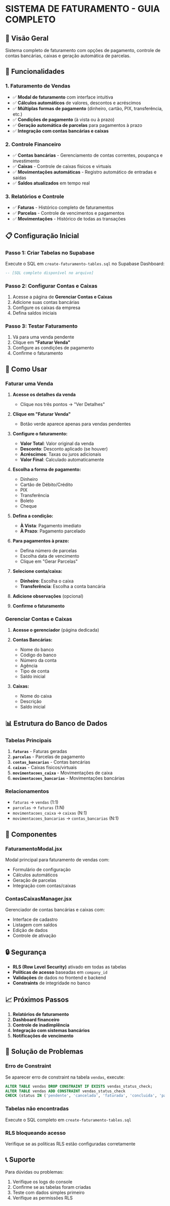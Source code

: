 # SISTEMA DE FATURAMENTO - GUIA COMPLETO

## 🎯 Visão Geral

Sistema completo de faturamento com opções de pagamento, controle de contas bancárias, caixas e geração automática de parcelas.

## 🚀 Funcionalidades

### 1. Faturamento de Vendas
- ✅ **Modal de faturamento** com interface intuitiva
- ✅ **Cálculos automáticos** de valores, descontos e acréscimos
- ✅ **Múltiplas formas de pagamento** (dinheiro, cartão, PIX, transferência, etc.)
- ✅ **Condições de pagamento** (à vista ou à prazo)
- ✅ **Geração automática de parcelas** para pagamentos à prazo
- ✅ **Integração com contas bancárias e caixas**

### 2. Controle Financeiro
- ✅ **Contas bancárias** - Gerenciamento de contas correntes, poupança e investimento
- ✅ **Caixas** - Controle de caixas físicos e virtuais
- ✅ **Movimentações automáticas** - Registro automático de entradas e saídas
- ✅ **Saldos atualizados** em tempo real

### 3. Relatórios e Controle
- ✅ **Faturas** - Histórico completo de faturamentos
- ✅ **Parcelas** - Controle de vencimentos e pagamentos
- ✅ **Movimentações** - Histórico de todas as transações

## 📋 Configuração Inicial

### Passo 1: Criar Tabelas no Supabase
Execute o SQL em `create-faturamento-tables.sql` no Supabase Dashboard:

```sql
-- [SQL completo disponível no arquivo]
```

### Passo 2: Configurar Contas e Caixas
1. Acesse a página de **Gerenciar Contas e Caixas**
2. Adicione suas contas bancárias
3. Configure os caixas da empresa
4. Defina saldos iniciais

### Passo 3: Testar Faturamento
1. Vá para uma venda pendente
2. Clique em **"Faturar Venda"**
3. Configure as condições de pagamento
4. Confirme o faturamento

## 🔧 Como Usar

### Faturar uma Venda

1. **Acesse os detalhes da venda**
   - Clique nos três pontos → "Ver Detalhes"

2. **Clique em "Faturar Venda"**
   - Botão verde aparece apenas para vendas pendentes

3. **Configure o faturamento:**
   - **Valor Total**: Valor original da venda
   - **Desconto**: Desconto aplicado (se houver)
   - **Acréscimos**: Taxas ou juros adicionais
   - **Valor Final**: Calculado automaticamente

4. **Escolha a forma de pagamento:**
   - Dinheiro
   - Cartão de Débito/Crédito
   - PIX
   - Transferência
   - Boleto
   - Cheque

5. **Defina a condição:**
   - **À Vista**: Pagamento imediato
   - **À Prazo**: Pagamento parcelado

6. **Para pagamentos à prazo:**
   - Defina número de parcelas
   - Escolha data de vencimento
   - Clique em "Gerar Parcelas"

7. **Selecione conta/caixa:**
   - **Dinheiro**: Escolha o caixa
   - **Transferência**: Escolha a conta bancária

8. **Adicione observações** (opcional)

9. **Confirme o faturamento**

### Gerenciar Contas e Caixas

1. **Acesse o gerenciador** (página dedicada)

2. **Contas Bancárias:**
   - Nome do banco
   - Código do banco
   - Número da conta
   - Agência
   - Tipo de conta
   - Saldo inicial

3. **Caixas:**
   - Nome do caixa
   - Descrição
   - Saldo inicial

## 📊 Estrutura do Banco de Dados

### Tabelas Principais

1. **`faturas`** - Faturas geradas
2. **`parcelas`** - Parcelas de pagamento
3. **`contas_bancarias`** - Contas bancárias
4. **`caixas`** - Caixas físicos/virtuais
5. **`movimentacoes_caixa`** - Movimentações de caixa
6. **`movimentacoes_bancarias`** - Movimentações bancárias

### Relacionamentos

- `faturas` → `vendas` (1:1)
- `parcelas` → `faturas` (1:N)
- `movimentacoes_caixa` → `caixas` (N:1)
- `movimentacoes_bancarias` → `contas_bancarias` (N:1)

## 🎨 Componentes

### FaturamentoModal.jsx
Modal principal para faturamento de vendas com:
- Formulário de configuração
- Cálculos automáticos
- Geração de parcelas
- Integração com contas/caixas

### ContasCaixasManager.jsx
Gerenciador de contas bancárias e caixas com:
- Interface de cadastro
- Listagem com saldos
- Edição de dados
- Controle de ativação

## 🔒 Segurança

- **RLS (Row Level Security)** ativado em todas as tabelas
- **Políticas de acesso** baseadas em `company_id`
- **Validações** de dados no frontend e backend
- **Constraints** de integridade no banco

## 📈 Próximos Passos

1. **Relatórios de faturamento**
2. **Dashboard financeiro**
3. **Controle de inadimplência**
4. **Integração com sistemas bancários**
5. **Notificações de vencimento**

## 🐛 Solução de Problemas

### Erro de Constraint
Se aparecer erro de constraint na tabela `vendas`, execute:

```sql
ALTER TABLE vendas DROP CONSTRAINT IF EXISTS vendas_status_check;
ALTER TABLE vendas ADD CONSTRAINT vendas_status_check 
CHECK (status IN ('pendente', 'cancelada', 'faturada', 'concluida', 'pago'));
```

### Tabelas não encontradas
Execute o SQL completo em `create-faturamento-tables.sql`

### RLS bloqueando acesso
Verifique se as políticas RLS estão configuradas corretamente

## 📞 Suporte

Para dúvidas ou problemas:
1. Verifique os logs do console
2. Confirme se as tabelas foram criadas
3. Teste com dados simples primeiro
4. Verifique as permissões RLS














